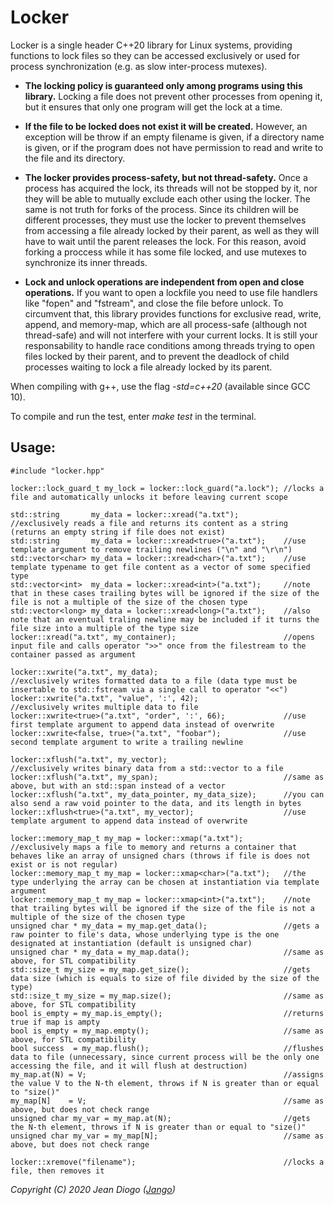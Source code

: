 # Locker

Locker is a single header C++20 library for Linux systems, providing functions to lock files so they can be accessed exclusively or used for process synchronization (e.g. as slow inter-process mutexes).

- **The locking policy is guaranteed only among programs using this library.** Locking a file does not prevent other processes from opening it, but it ensures that only one program will get the lock at a time.

- **If the file to be locked does not exist it will be created.** However, an exception will be throw if an empty filename is given, if a directory name is given, or if the program does not have permission to read and write to the file and its directory.

- **The locker provides process-safety, but not thread-safety.** Once a process has acquired the lock, its threads will not be stopped by it, nor they will be able to mutually exclude each other using the locker. The same is not truth for forks of the process. Since its children will be different processes, they must use the locker to prevent themselves from accessing a file already locked by their parent, as well as they will have to wait until the parent releases the lock. For this reason, avoid forking a proccess while it has some file locked, and use mutexes to synchronize its inner threads.

- **Lock and unlock operations are independent from open and close operations.** If you want to open a lockfile you need to use file handlers like "fopen" and "fstream", and close the file before unlock. To circumvent that, this library provides functions for exclusive read, write, append, and memory-map, which are all process-safe (although not thread-safe) and will not interfere with your current locks. It is still your responsability to handle race conditions among threads trying to open files locked by their parent, and to prevent the deadlock of child processes waiting to lock a file already locked by its parent.

When compiling with g++, use the flag *-std=c++20* (available since GCC 10).

To compile and run the test, enter *make test* in the terminal.

## Usage:
```
#include "locker.hpp"

locker::lock_guard_t my_lock = locker::lock_guard("a.lock"); //locks a file and automatically unlocks it before leaving current scope

std::string       my_data = locker::xread("a.txt");          //exclusively reads a file and returns its content as a string (returns an empty string if file does not exist)
std::string       my_data = locker::xread<true>("a.txt");    //use template argument to remove trailing newlines ("\n" and "\r\n")
std::vector<char> my_data = locker::xread<char>("a.txt");    //use template typename to get file content as a vector of some specified type
std::vector<int>  my_data = locker::xread<int>("a.txt");     //note that in these cases trailing bytes will be ignored if the size of the file is not a multiple of the size of the chosen type
std::vector<long> my_data = locker::xread<long>("a.txt");    //also note that an eventual traling newline may be included if it turns the file size into a multiple of the type size
locker::xread("a.txt", my_container);                        //opens input file and calls operator ">>" once from the filestream to the container passed as argument

locker::xwrite("a.txt", my_data);                            //exclusively writes formatted data to a file (data type must be insertable to std::fstream via a single call to operator "<<")
locker::xwrite("a.txt", "value", ':', 42);                   //exclusively writes multiple data to file
locker::xwrite<true>("a.txt", "order", ':', 66);             //use first template argument to append data instead of overwrite
locker::xwrite<false, true>("a.txt", "foobar");              //use second template argument to write a trailing newline

locker::xflush("a.txt", my_vector);                          //exclusively writes binary data from a std::vector to a file
locker::xflush("a.txt", my_span);                            //same as above, but with an std::span instead of a vector
locker::xflush("a.txt", my_data_pointer, my_data_size);      //you can also send a raw void pointer to the data, and its length in bytes
locker::xflush<true>("a.txt", my_vector);                    //use template argument to append data instead of overwrite

locker::memory_map_t my_map = locker::xmap("a.txt");         //exclusively maps a file to memory and returns a container that behaves like an array of unsigned chars (throws if file is does not exist or is not regular)
locker::memory_map_t my_map = locker::xmap<char>("a.txt");   //the type underlying the array can be chosen at instantiation via template argument
locker::memory_map_t my_map = locker::xmap<int>("a.txt");    //note that trailing bytes will be ignored if the size of the file is not a multiple of the size of the chosen type
unsigned char * my_data = my_map.get_data();                 //gets a raw pointer to file's data, whose underlying type is the one designated at instantiation (default is unsigned char)
unsigned char * my_data = my_map.data();                     //same as above, for STL compatibility
std::size_t my_size = my_map.get_size();                     //gets data size (which is equals to size of file divided by the size of the type) 
std::size_t my_size = my_map.size();                         //same as above, for STL compatibility
bool is_empty = my_map.is_empty();                           //returns true if map is ampty
bool is_empty = my_map.empty();                              //same as above, for STL compatibility
bool success  = my_map.flush();                              //flushes data to file (unnecessary, since current process will be the only one accessing the file, and it will flush at destruction)
my_map.at(N) = V;                                            //assigns the value V to the N-th element, throws if N is greater than or equal to "size()"
my_map[N]    = V;                                            //same as above, but does not check range
unsigned char my_var = my_map.at(N);                         //gets the N-th element, throws if N is greater than or equal to "size()"
unsigned char my_var = my_map[N];                            //same as above, but does not check range

locker::xremove("filename");                                 //locks a file, then removes it
```
*Copyright (C) 2020 Jean Diogo ([Jango](mailto:jeandiogo@gmail.com))*
